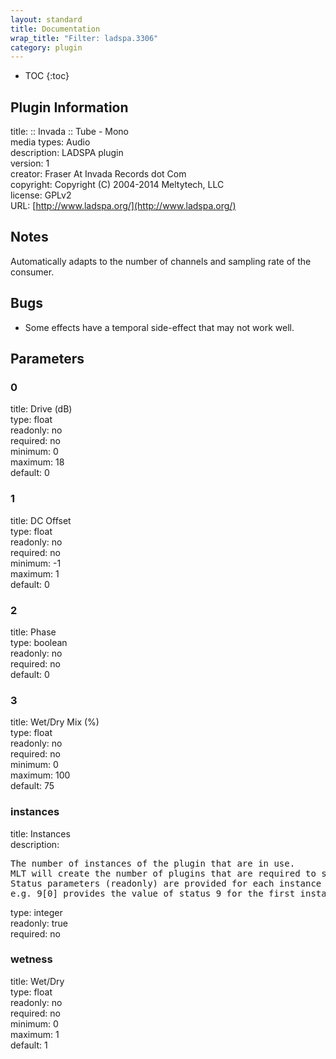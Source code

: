 ```yaml
---
layout: standard
title: Documentation
wrap_title: "Filter: ladspa.3306"
category: plugin
---
```

* TOC
{:toc}

## Plugin Information

title: :: Invada :: Tube - Mono  
media types:
Audio  
description: LADSPA plugin  
version: 1  
creator: Fraser At Invada Records dot Com  
copyright: Copyright (C) 2004-2014 Meltytech, LLC  
license: GPLv2  
URL: [http://www.ladspa.org/](http://www.ladspa.org/)  

## Notes

Automatically adapts to the number of channels and sampling rate of the consumer.

## Bugs

* Some effects have a temporal side-effect that may not work well.


## Parameters

### 0

title: Drive (dB)    
type: float  
readonly: no  
required: no  
minimum: 0  
maximum: 18  
default: 0  

### 1

title: DC Offset    
type: float  
readonly: no  
required: no  
minimum: -1  
maximum: 1  
default: 0  

### 2

title: Phase    
type: boolean  
readonly: no  
required: no  
default: 0  

### 3

title: Wet/Dry Mix (%)    
type: float  
readonly: no  
required: no  
minimum: 0  
maximum: 100  
default: 75  

### instances

title: Instances    
description:
<pre>
The number of instances of the plugin that are in use.
MLT will create the number of plugins that are required to support the number of audio channels.
Status parameters (readonly) are provided for each instance and are accessed by specifying the instance number after the identifier (starting at zero).
e.g. 9[0] provides the value of status 9 for the first instance.
</pre>
type: integer  
readonly: true  
required: no  

### wetness

title: Wet/Dry    
type: float  
readonly: no  
required: no  
minimum: 0  
maximum: 1  
default: 1  

